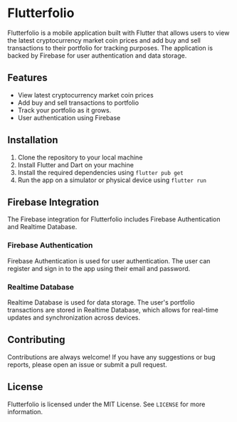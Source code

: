 <!DOCTYPE html>
<html>
<body>

  <h1>Flutterfolio</h1>

  <p>Flutterfolio is a mobile application built with Flutter that allows users to view the latest cryptocurrency market coin prices and add buy and sell transactions to their portfolio for tracking purposes. The application is backed by Firebase for user authentication and data storage.</p>

  <h2>Features</h2>

  <ul>
    <li>View latest cryptocurrency market coin prices</li>
    <li>Add buy and sell transactions to portfolio</li>
    <li>Track your portfolio as it grows.</li>
    <li>User authentication using Firebase</li>
  </ul>

  <h2>Installation</h2>

  <ol>
    <li>Clone the repository to your local machine</li>
    <li>Install Flutter and Dart on your machine</li>
    <li>Install the required dependencies using <code>flutter pub get</code></li>
    <li>Run the app on a simulator or physical device using <code>flutter run</code></li>
  </ol>

  <h2>Firebase Integration</h2>

  <p>The Firebase integration for Flutterfolio includes Firebase Authentication and Realtime Database.</p>

  <h3>Firebase Authentication</h3>

  <p>Firebase Authentication is used for user authentication. The user can register and sign in to the app using their email and password.</p>

  <h3>Realtime Database</h3>

  <p>Realtime Database is used for data storage. The user's portfolio transactions are stored in Realtime Database, which allows for real-time updates and synchronization across devices.</p>

  <h2>Contributing</h2>

  <p>Contributions are always welcome! If you have any suggestions or bug reports, please open an issue or submit a pull request.</p>

  <h2>License</h2>

  <p>Flutterfolio is licensed under the MIT License. See <code>LICENSE</code> for more information.</p>

</body>

</html>
